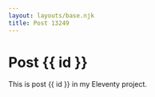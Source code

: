 ```yaml
---
layout: layouts/base.njk
title: Post 13249
---
```


# Post {{ id }}

This is post {{ id }} in my Eleventy project.
